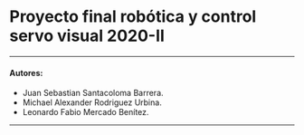 # Proyecto final robótica y control servo visual 2020-II
---
#### Autores:
- Juan Sebastian Santacoloma Barrera.
- Michael Alexander Rodriguez Urbina.
- Leonardo Fabio Mercado Benítez.


---


